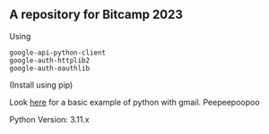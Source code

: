 ## A repository for Bitcamp 2023

Using
```
google-api-python-client
google-auth-httplib2
google-auth-oauthlib
```

(Install using pip)

Look [here](https://developers.google.com/gmail/api/quickstart/python) for a basic example of python with gmail.
Peepeepoopoo

Python Version: 3.11.x
